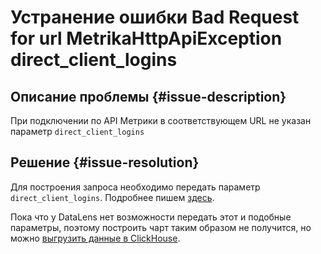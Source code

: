 # Устранение ошибки Bad Request for url MetrikaHttpApiException direct_client_logins


## Описание проблемы {#issue-description}

При подключении по API Метрики в соответствующем URL не указан параметр `direct_client_logins`

## Решение {#issue-resolution}

Для построения запроса необходимо передать параметр `direct_client_logins`. Подробнее пишем [здесь](https://yandex.ru/dev/metrika/doc/api2/api_v1/direct-clicks.html?lang=ru).

Пока что у DataLens нет возможности передать этот и подобные параметры, поэтому построить чарт таким образом не получится, но можно [выгрузить данные в ClickHouse](https://cloud.yandex.ru/docs/datalens/qa/#uploading-data-logs-api).


